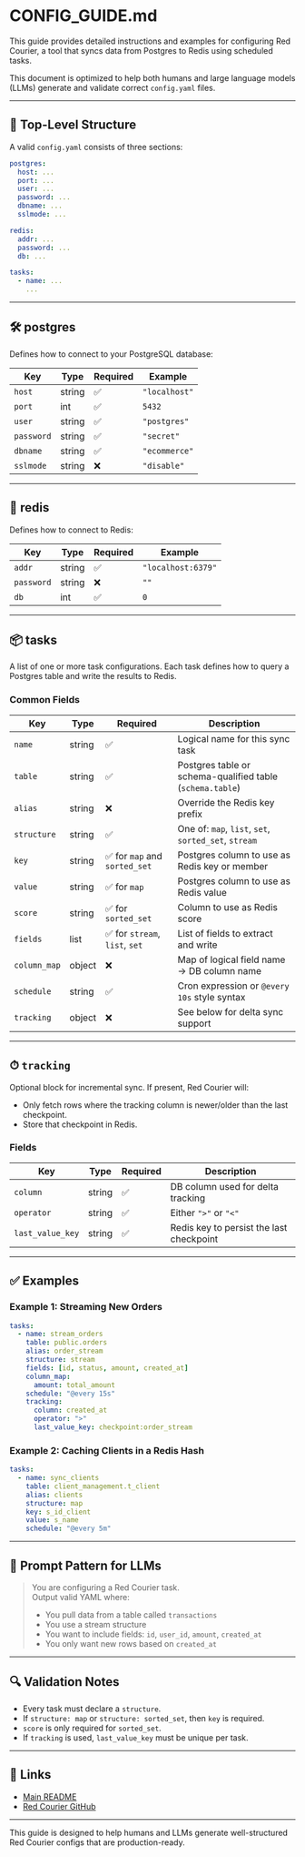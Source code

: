 
# CONFIG_GUIDE.md

This guide provides detailed instructions and examples for configuring Red Courier, a tool that syncs data from Postgres to Redis using scheduled tasks.

This document is optimized to help both humans and large language models (LLMs) generate and validate correct `config.yaml` files.

---

## 🔧 Top-Level Structure

A valid `config.yaml` consists of three sections:

```yaml
postgres:
  host: ...
  port: ...
  user: ...
  password: ...
  dbname: ...
  sslmode: ...

redis:
  addr: ...
  password: ...
  db: ...

tasks:
  - name: ...
    ...
```

---

## 🛠 postgres

Defines how to connect to your PostgreSQL database:

| Key       | Type   | Required | Example          |
|-----------|--------|----------|------------------|
| `host`    | string | ✅        | `"localhost"`     |
| `port`    | int    | ✅        | `5432`            |
| `user`    | string | ✅        | `"postgres"`      |
| `password`| string | ✅        | `"secret"`        |
| `dbname`  | string | ✅        | `"ecommerce"`     |
| `sslmode` | string | ❌        | `"disable"`       |

---

## 🔌 redis

Defines how to connect to Redis:

| Key       | Type   | Required | Example         |
|-----------|--------|----------|-----------------|
| `addr`    | string | ✅        | `"localhost:6379"` |
| `password`| string | ❌        | `""`              |
| `db`      | int    | ✅        | `0`               |

---

## 📦 tasks

A list of one or more task configurations. Each task defines how to query a Postgres table and write the results to Redis.

### Common Fields

| Key         | Type     | Required | Description |
|--------------|----------|----------|-------------|
| `name`       | string   | ✅        | Logical name for this sync task |
| `table`      | string   | ✅        | Postgres table or schema-qualified table (`schema.table`) |
| `alias`      | string   | ❌        | Override the Redis key prefix |
| `structure`  | string   | ✅        | One of: `map`, `list`, `set`, `sorted_set`, `stream` |
| `key`        | string   | ✅ for `map` and `sorted_set` | Postgres column to use as Redis key or member |
| `value`      | string   | ✅ for `map` | Postgres column to use as Redis value |
| `score`      | string   | ✅ for `sorted_set` | Column to use as Redis score |
| `fields`     | list     | ✅ for `stream`, `list`, `set` | List of fields to extract and write |
| `column_map` | object   | ❌        | Map of logical field name → DB column name |
| `schedule`   | string   | ✅        | Cron expression or `@every 10s` style syntax |
| `tracking`   | object   | ❌        | See below for delta sync support |

---

## ⏱ `tracking`

Optional block for incremental sync. If present, Red Courier will:
- Only fetch rows where the tracking column is newer/older than the last checkpoint.
- Store that checkpoint in Redis.

### Fields

| Key             | Type   | Required | Description |
|------------------|--------|----------|-------------|
| `column`         | string | ✅        | DB column used for delta tracking |
| `operator`       | string | ✅        | Either `">"` or `"<"` |
| `last_value_key` | string | ✅        | Redis key to persist the last checkpoint |

---

## ✅ Examples

### Example 1: Streaming New Orders

```yaml
tasks:
  - name: stream_orders
    table: public.orders
    alias: order_stream
    structure: stream
    fields: [id, status, amount, created_at]
    column_map:
      amount: total_amount
    schedule: "@every 15s"
    tracking:
      column: created_at
      operator: ">"
      last_value_key: checkpoint:order_stream
```

### Example 2: Caching Clients in a Redis Hash

```yaml
tasks:
  - name: sync_clients
    table: client_management.t_client
    alias: clients
    structure: map
    key: s_id_client
    value: s_name
    schedule: "@every 5m"
```

---

## 🤖 Prompt Pattern for LLMs

> You are configuring a Red Courier task.  
> Output valid YAML where:
> - You pull data from a table called `transactions`
> - You use a stream structure
> - You want to include fields: `id`, `user_id`, `amount`, `created_at`
> - You only want new rows based on `created_at`

---

## 🔍 Validation Notes

- Every task must declare a `structure`.
- If `structure: map` or `structure: sorted_set`, then `key` is required.
- `score` is only required for `sorted_set`.
- If `tracking` is used, `last_value_key` must be unique per task.

---

## 🔗 Links

- [Main README](./README.md)
- [Red Courier GitHub](https://github.com/Checker-Finance/red-courier)

---

This guide is designed to help humans and LLMs generate well-structured Red Courier configs that are production-ready.
